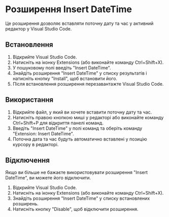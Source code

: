 # Розширення Insert DateTime

Це розширення дозволяє вставляти поточну дату та час у активний редактор у Visual Studio Code.

## Встановлення

1. Відкрийте Visual Studio Code.
2. Натисніть на іконку Extensions (або виконайте команду Ctrl+Shift+X).
3. У пошуковому полі введіть "Insert DateTime".
4. Знайдіть розширення "Insert DateTime" у списку результатів і натисніть кнопку "Install", щоб встановити його.
5. Після встановлення розширення перезавантажте Visual Studio Code.

## Використання

1. Відкрийте файл, у який ви хочете вставити поточну дату та час.
2. Натисніть правою кнопкою миші у редакторі або виконайте команду Ctrl+Shift+P для відкриття панелі команд.
3. Введіть "Insert DateTime" у полі команд та оберіть команду "Extension: Insert DateTime".
4. Поточна дата та час будуть автоматично вставлені у позицію курсору в редакторі.

## Відключення

Якщо ви більше не бажаєте використовувати розширення "Insert DateTime", ви можете його відключити.

1. Відкрийте Visual Studio Code.
2. Натисніть на іконку Extensions (або виконайте команду Ctrl+Shift+X).
3. Знайдіть розширення "Insert DateTime" у списку встановлених розширень.
4. Натисніть кнопку "Disable", щоб відключити розширення.